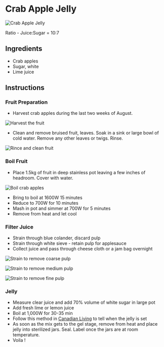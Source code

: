 # Crab Apple Jelly

![Crab Apple Jelly](img/CrabAppleJelly.jpg)

Ratio - Juice:Sugar = 10:7

## Ingredients

- Crab apples
- Sugar, white
- Lime juice

## Instructions

### Fruit Preparation

- Harvest crab apples during the last two weeks of August.

![Harvest the fruit](img/crabapplejelly-10.jpg) 

- Clean and remove bruised fruit, leaves. Soak in a sink or large bowl of cold water. Remove any other leaves or twigs. Rinse.

![Rince and clean fruit](img/crabapplejelly-20.jpg)

### Boil Fruit

- Place 1.5kg of fruit in deep stainless pot leaving a few inches of headroom. Cover with water.

![Boil crab apples](img/crabapplejelly-30.jpg)

- Bring to boil at 1600W 15 minutes
- Reduce to 700W for 10 minutes
- Mash in pot and simmer at 700W for 5 minutes
- Remove from heat and let cool  

### Filter Juice

- Strain through blue colander, discard pulp
- Strain through white sieve - retain pulp for applesauce 
- Collect juice and pass through cheese cloth or a jam bag overnight

![Strain to remove coarse pulp](img/crabapplejelly-40.jpg)

![Strain to remove medium pulp](img/crabapplejelly-50.jpg)

![Strain to remove fine pulp](img/crabapplejelly-60.jpg)

### Jelly

- Measure clear juice and add 70% volume of white sugar in large pot
- Add fresh lime or lemon juice
- Boil at 1,000W for 30-35 min
- Follow this method in [Canadian Living](https://www.canadianliving.com/food/food-tips/article/how-to-tell-if-your-jam-or-jelly-is-set) to tell when the jelly is set
- As soon as the mix gets to the gel stage, remove from heat and place jelly into sterilized jars. Seal. Label once the jars are at room temperature.
- Voila !

<!-- 
## Notes

**20230915**: 2,000ml filtered juice + 1,400ml sugar + 1 lime
8-250ml jars

**20201120**: 1,800ml filtered juice from 20190916 + 1,250ml sugar
1-500ml jar + 4-250ml jars

**20201111**: 2,000ml filtered juice from 20190916 + 1,400ml sugar 
1-1,000ml jar + 2-500ml jars + 1-250ml jar

**20200822**: 2,000ml filtered juice from 20190916 + 1,400ml sugar

**20181125:** 1,800ml filtered juice (700ml crab + 1,100 apple) + 1,250ml sugar
1,800W 11mn to boil, then 1,000W 35mn
2-500ml jars, 4-250ml jars
Beautiful colour....!!!!

**20160929:** 2,000ml filtered juice + 1,400ml or 5.66c sugar
1,800W 15mn to boil, then 1,200 W 25mn
1-500ml jars, 6-250ml jar + 1-4oz plastic sample

**20160909:** 2,200ml filtered juice + 1,575ml or 6.25c sugar
1-500ml jars, 6-250ml jar + 3-4oz plastic samples

**20160817:** Second shot - cover with more water this time. Add another batch on 20160821.
Yields: 1,875ml clear liquid
Add 5.25 cups sugar
\+ 400ml jelly to recook
1600W 15mn to bring to boil, then to 1,000W 15mn
Can before it actually set due to Bethel tour
4-500ml jars, 1-250ml jar + 5-4oz plastic samples

**20160814:** First try in Canada Branch
Yields: 2.75 cups / 675ml clear liquid
Added 2 cups of sugar
Boiled a bit too long - need to watch closely after 30 min.
-->
